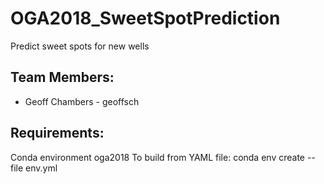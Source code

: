 # OGA2018_SweetSpotPrediction
Predict sweet spots for new wells

## Team Members:
* Geoff Chambers - geoffsch

## Requirements:
Conda environment oga2018
To build from YAML file:
conda env create --file env.yml
